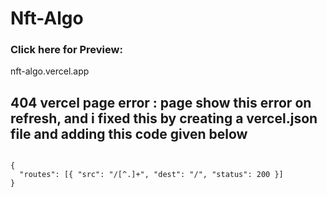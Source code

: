 # Nft-Algo

### Click here for Preview:

<a> nft-algo.vercel.app </a>

## 404 vercel page error : page show this error on refresh, and i fixed this by creating a vercel.json file and adding this code given below

<code>
{
  "routes": [{ "src": "/[^.]+", "dest": "/", "status": 200 }]
}

</code>

